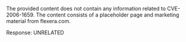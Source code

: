 The provided content does not contain any information related to CVE-2006-1659. The content consists of a placeholder page and marketing material from flexera.com.

Response: UNRELATED